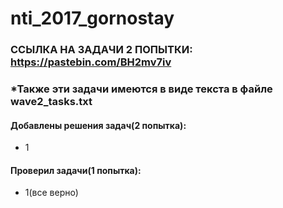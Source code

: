 # nti_2017_gornostay

### ССЫЛКА НА ЗАДАЧИ 2 ПОПЫТКИ: https://pastebin.com/BH2mv7iv
### *Также эти задачи имеются в виде текста в файле wave2_tasks.txt

#### Добавлены решения задач(2 попытка):
- 1

#### Проверил задачи(1 попытка):
- 1(все верно)
